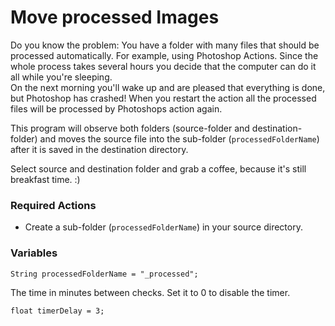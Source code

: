 Move processed Images
=====================

Do you know the problem:
You have a folder with many files that should be processed automatically. For example, using Photoshop Actions. Since the whole process takes several hours you decide that the computer can do it all while you're sleeping.  
On the next morning you'll wake up and are pleased that everything is done, but Photoshop has crashed!
When you restart the action all the processed files will be processed by Photoshops action again.

This program will observe both folders (source-folder and destination-folder) and moves the source file into the sub-folder (`processedFolderName`) after it is saved in the destination directory.

Select source and destination folder and grab a coffee, because it's still breakfast time. :)  

### Required Actions

* Create a sub-folder (`processedFolderName`) in your source directory.


### Variables ###

	String processedFolderName = "_processed";

The time in minutes between checks. Set it to 0 to disable the timer.

	float timerDelay = 3;